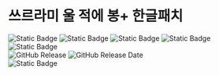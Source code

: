 # 쓰르라미 울 적에 봉+ 한글패치

![Static Badge](https://img.shields.io/badge/macOS-Sonoma-green?style=flat-square&link=https%3A%2F%2Fdeveloper.apple.com%2Fdocumentation%2Fmacos-release-notes)
![Static Badge](https://img.shields.io/badge/macOS-Ventura-green?style=flat-square)
![Static Badge](https://img.shields.io/badge/macOS-Monterey-green?style=flat-square)
![Static Badge](https://img.shields.io/badge/Windows-11-green?style=flat-square)
![Static Badge](https://img.shields.io/badge/Windows-10-green?style=flat-square)<br /> 
![GitHub Release](https://img.shields.io/github/v/release/s485lee/HouPlusKor?sort=date&display_name=release&style=flat-square)
![GitHub Release Date](https://img.shields.io/github/release-date/s485lee/HouPlusKor?display_date=published_at&style=flat-square&color=blue)<br /> 
![Static Badge](https://img.shields.io/badge/%EC%A0%95%EC%8B%A4%EC%9D%80%3F-%EB%A0%88%EB%82%98-orange?style=flat-square)
